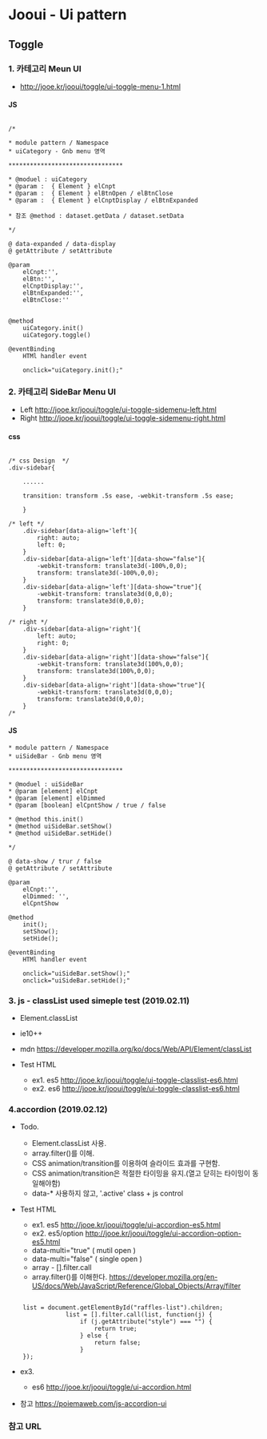 # Jooui -  Ui pattern 


## Toggle  

### 1. 카테고리 Meun UI 

-  <http://jooe.kr/jooui/toggle/ui-toggle-menu-1.html>

#### JS

```
	
/*

* module pattern / Namespace 
* uiCategory - Gnb menu 영역 

********************************

* @moduel : uiCategory
* @param :  { Element } elCnpt
* @param :  { Element } elBtnOpen / elBtnClose 
* @param :  { Element } elCnptDisplay / elBtnExpanded

* 참조 @method : dataset.getData / dataset.setData

*/

@ data-expanded / data-display
@ getAttribute / setAttribute 

@param 
	elCnpt:'',
	elBtn:'',
	elCnptDisplay:'',
	elBtnExpanded:'',
	elBtnClose:''
			

@method
	uiCategory.init()
	uiCategory.toggle()

@eventBinding 
	HTMl handler event 

	onclick="uiCategory.init();"

```

### 2. 카테고리 SideBar Menu UI   

- Left <http://jooe.kr/jooui/toggle/ui-toggle-sidemenu-left.html>
- Right  <http://jooe.kr/jooui/toggle/ui-toggle-sidemenu-right.html>


#### css

```

/* css Design  */
.div-sidebar{
		
	......

	transition: transform .5s ease, -webkit-transform .5s ease;
	
	}

/* left */
	.div-sidebar[data-align='left']{
		right: auto;
	    left: 0;
	}
	.div-sidebar[data-align='left'][data-show="false"]{
		-webkit-transform: translate3d(-100%,0,0);
	    transform: translate3d(-100%,0,0);
	}
	.div-sidebar[data-align='left'][data-show="true"]{
	    -webkit-transform: translate3d(0,0,0);
		transform: translate3d(0,0,0);
	}
	
/* right */
	.div-sidebar[data-align='right']{
		left: auto;
	    right: 0;
	}
	.div-sidebar[data-align='right'][data-show="false"]{
		-webkit-transform: translate3d(100%,0,0);
	    transform: translate3d(100%,0,0);
	}
	.div-sidebar[data-align='right'][data-show="true"]{
	    -webkit-transform: translate3d(0,0,0);
		transform: translate3d(0,0,0);
	}
/*

```


#### JS 

```
* module pattern / Namespace 
* uiSideBar - Gnb menu 영역 

********************************

* @moduel : uiSideBar
* @param [element] elCnpt
* @param [element] elDimmed
* @param [boolean] elCpntShow / true / false 

* @method this.init()
* @method uiSideBar.setShow()
* @method uiSideBar.setHide()

*/

@ data-show / trur / false
@ getAttribute / setAttribute 

@param 
	elCnpt:'',
	elDimmed: '',
	elCpntShow

@method
	init();
	setShow();
	setHide();

@eventBinding 
	HTMl handler event 

	onclick="uiSideBar.setShow();"
	onclick="uiSideBar.setHide();"

```

### 3. js - classList used simeple test  (2019.02.11)
 - Element.classList
 - ie10++
 - mdn <https://developer.mozilla.org/ko/docs/Web/API/Element/classList>
 
 - Test HTML
 	* ex1. es5 <http://jooe.kr/jooui/toggle/ui-toggle-classlist-es6.html>
 	* ex2. es6 <http://jooe.kr/jooui/toggle/ui-toggle-classlist-es6.html>

### 4.accordion (2019.02.12)
 
 - Todo.
	* Element.classList 사용.
	* array.filter()를 이해.
	* CSS animation/transition를 이용하여 슬라이드 효과를 구현함.  
	* CSS animation/transition은 적절한 타이밍을 유지.(열고 닫히는 타이밍이 동일해야함) 
	* data-* 사용하지 않고, '.active' class + js control 

- Test HTML
 	* ex1. es5 <http://jooe.kr/jooui/toggle/ui-accordion-es5.html>
 	* ex2. es5/option  <http://jooe.kr/jooui/toggle/ui-accordion-option-es5.html>
 	* data-multi="true" ( mutil open )
	* data-multi="false" ( single open )
	* array -  [].filter.call 
	* array.filter()를 이해한다. <https://developer.mozilla.org/en-US/docs/Web/JavaScript/Reference/Global_Objects/Array/filter>

```
	
	list = document.getElementById("raffles-list").children; 
				list = [].filter.call(list, function(j) {
				    if (j.getAttribute("style") === "") {
				        return true;
				    } else {
				        return false;
				    }
	});

```

 - ex3. 
 	* es6 <http://jooe.kr/jooui/toggle/ui-accordion.html>	


- 참고 <https://poiemaweb.com/js-accordion-ui>




### 참고 URL 


